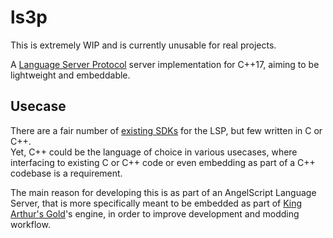 # ls3p

This is extremely WIP and is currently unusable for real projects.

A [Language Server Protocol](https://microsoft.github.io/language-server-protocol/) server implementation for C++17, aiming to be lightweight and embeddable.

## Usecase

There are a fair number of [existing SDKs](https://microsoft.github.io/language-server-protocol/implementors/sdks/) for the LSP, but few written in C or C++.  
Yet, C++ could be the language of choice in various usecases, where interfacing to existing C or C++ code or even embedding as part of a C++ codebase is a requirement.

The main reason for developing this is as part of an AngelScript Language Server, that is more specifically meant to be embedded as part of [King Arthur's Gold](https://kag2d.com/en/)'s engine, in order to improve development and modding workflow.